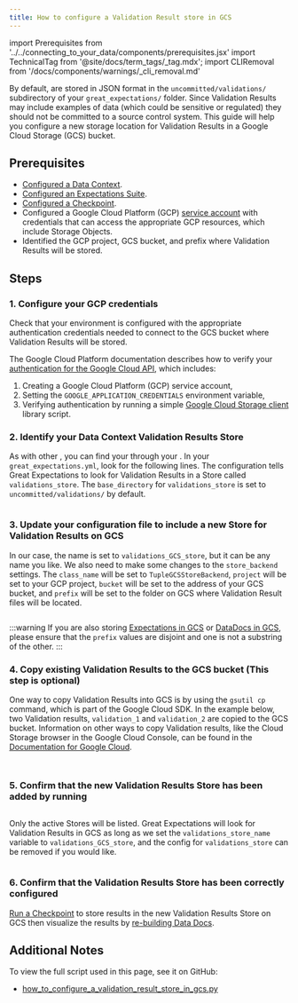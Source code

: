 ```yaml
---
title: How to configure a Validation Result store in GCS
---
```

import Prerequisites from '../../connecting_to_your_data/components/prerequisites.jsx'
import TechnicalTag from '@site/docs/term_tags/_tag.mdx';
import CLIRemoval from '/docs/components/warnings/_cli_removal.md'

<CLIRemoval />

By default, <TechnicalTag tag="validation_result" text="Validation Results" /> are stored in JSON format in the ``uncommitted/validations/`` subdirectory of your ``great_expectations/`` folder.  Since Validation Results may include examples of data (which could be sensitive or regulated) they should not be committed to a source control system.  This guide will help you configure a new storage location for Validation Results in a Google Cloud Storage (GCS) bucket.

## Prerequisites

<Prerequisites>

- [Configured a Data Context](/docs/guides/setup/configuring_data_contexts/instantiating_data_contexts/how_to_quickly_instantiate_a_data_context).
- [Configured an Expectations Suite](/docs/guides/expectations/how_to_create_and_edit_expectations_with_instant_feedback_from_a_sample_batch_of_data).
- [Configured a Checkpoint](/docs/guides/validation/checkpoints/how_to_create_a_new_checkpoint).
- Configured a Google Cloud Platform (GCP) [service account](https://cloud.google.com/iam/docs/service-accounts) with credentials that can access the appropriate GCP resources, which include Storage Objects.
- Identified the GCP project, GCS bucket, and prefix where Validation Results will be stored.

</Prerequisites>

## Steps

### 1. Configure your GCP credentials

Check that your environment is configured with the appropriate authentication credentials needed to connect to the GCS bucket where Validation Results will be stored.

The Google Cloud Platform documentation describes how to verify your [authentication for the Google Cloud API](https://cloud.google.com/docs/authentication/getting-started), which includes:

1. Creating a Google Cloud Platform (GCP) service account,
2. Setting the ``GOOGLE_APPLICATION_CREDENTIALS`` environment variable,
3. Verifying authentication by running a simple [Google Cloud Storage client](https://cloud.google.com/storage/docs/reference/libraries) library script.

### 2. Identify your Data Context Validation Results Store

As with other <TechnicalTag tag="store" text="Stores" />, you can find your <TechnicalTag tag="validation_result_store" text="Validation Results Store" /> through your <TechnicalTag tag="data_context" text="Data Context" />. In your ``great_expectations.yml``, look for the following lines. The configuration tells Great Expectations to look for Validation Results in a Store called ``validations_store``. The ``base_directory`` for ``validations_store`` is set to ``uncommitted/validations/`` by default.

```yaml name="tests/integration/docusaurus/setup/configuring_metadata_stores/how_to_configure_a_validation_result_store_in_gcs.py expected_existing_validations_store_yaml"
```


### 3. Update your configuration file to include a new Store for Validation Results on GCS

In our case, the name is set to ``validations_GCS_store``, but it can be any name you like.  We also need to make some changes to the ``store_backend`` settings.  The ``class_name`` will be set to ``TupleGCSStoreBackend``, ``project`` will be set to your GCP project, ``bucket`` will be set to the address of your GCS bucket, and ``prefix`` will be set to the folder on GCS where Validation Result files will be located.

```yaml name="tests/integration/docusaurus/setup/configuring_metadata_stores/how_to_configure_a_validation_result_store_in_gcs.py configured_validations_store_yaml"
```

:::warning
If you are also storing [Expectations in GCS](../configuring_metadata_stores/how_to_configure_an_expectation_store_in_gcs.md) or [DataDocs in GCS](../configuring_data_docs/how_to_host_and_share_data_docs_on_gcs.md), please ensure that the ``prefix`` values are disjoint and one is not a substring of the other.
:::


### 4. Copy existing Validation Results to the GCS bucket (This step is optional)

One way to copy Validation Results into GCS is by using the ``gsutil cp`` command, which is part of the Google Cloud SDK. In the example below, two Validation results, ``validation_1`` and ``validation_2`` are copied to the GCS bucket. Information on other ways to copy Validation results, like the Cloud Storage browser in the Google Cloud Console, can be found in the [Documentation for Google Cloud](https://cloud.google.com/storage/docs/uploading-objects).

```bash name="tests/integration/docusaurus/setup/configuring_metadata_stores/how_to_configure_a_validation_result_store_in_gcs.py copy_validation_command"
```

```bash name="tests/integration/docusaurus/setup/configuring_metadata_stores/how_to_configure_a_validation_result_store_in_gcs.py copy_validation_output"
```



### 5. Confirm that the new Validation Results Store has been added by running

```bash name="tests/integration/docusaurus/setup/configuring_metadata_stores/how_to_configure_a_validation_result_store_in_gcs.py list_validation_stores_command"
```

Only the active Stores will be listed. Great Expectations will look for Validation Results in GCS as long as we set the ``validations_store_name`` variable to ``validations_GCS_store``, and the config for ``validations_store`` can be removed if you would like.

```bash name="tests/integration/docusaurus/setup/configuring_metadata_stores/how_to_configure_a_validation_result_store_in_gcs.py list_validation_stores_output"
```

### 6. Confirm that the Validation Results Store has been correctly configured

[Run a Checkpoint](/docs/guides/validation/how_to_validate_data_by_running_a_checkpoint) to store results in the new Validation Results Store on GCS then visualize the results by [re-building Data Docs](/docs/terms/data_docs).


## Additional Notes
To view the full script used in this page, see it on GitHub:
- [how_to_configure_a_validation_result_store_in_gcs.py](https://github.com/great-expectations/great_expectations/tree/develop/tests/integration/docusaurus/setup/configuring_metadata_stores/how_to_configure_a_validation_result_store_in_gcs.py)
